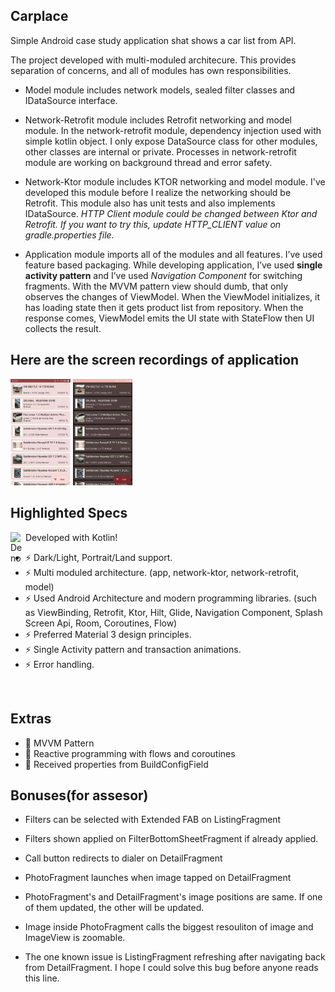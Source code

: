 ## Carplace
Simple Android case study application shat shows a car list from API.

The project developed with multi-moduled architecure. This provides separation of concerns, and all of modules has own responsibilities.
<br />
 - Model module includes network models, sealed filter classes and IDataSource interface.

 - Network-Retrofit module includes Retrofit networking and model module. In the network-retrofit module, dependency injection used with simple kotlin object. I only expose DataSource class for other modules, other classes are internal or private. Processes in network-retrofit module are working on background thread and error safety.
 
 - Network-Ktor module includes KTOR networking and model module. I've developed this module before I realize the networking should be Retrofit. This module also has unit tests and also implements IDataSource. _HTTP Client module could be changed between Ktor and Retrofit. If you want to try this, update HTTP_CLIENT value on gradle.properties file._

 - Application module imports all of the modules and all features. I’ve used feature based packaging. While developing application, I’ve used __single activity pattern__ and I’ve used _Navigation Component_ for switching fragments. With the MVVM pattern view should dumb, that only observes the changes of ViewModel. When the ViewModel initializes, it has loading state then it gets product list from repository. When the response comes, ViewModel emits the UI state with StateFlow then UI collects the result.

## Here are the screen recordings of application
<a href="#"><img width="19%" height="auto" src="https://github.com/emirhansoylu/Carplace/blob/master/recording_light.gif" height="100px"/></a>
<a href="#"><img width="19%" height="auto" src="https://github.com/emirhansoylu/Carplace/blob/master/recording_dark.gif" height="100px"/></a>

## Highlighted Specs
<img align="left" alt="Deno" width="24px" src="https://user-images.githubusercontent.com/6463980/28998869-97bca9dc-7a03-11e7-8a95-3bbe9c1f7926.png"/> Developed with Kotlin!
- ⚡ Dark/Light, Portrait/Land support.
- ⚡ Multi moduled architecture. (app, network-ktor, network-retrofit, model)
- ⚡ Used Android Architecture and modern programming libraries. (such as ViewBinding, Retrofit, Ktor, Hilt, Glide, Navigation Component, Splash Screen Api, Room, Coroutines, Flow)
- ⚡ Preferred Material 3 design principles.
- ⚡ Single Activity pattern and transaction animations.
- ⚡ Error handling.
<br />

## Extras
- 💪 MVVM Pattern
- 💪 Reactive programming with flows and coroutines
- 💪 Received properties from BuildConfigField

## Bonuses(for assesor)
- Filters can be selected with Extended FAB on ListingFragment
- Filters shown applied on FilterBottomSheetFragment if already applied.
- Call button redirects to dialer on DetailFragment
- PhotoFragment launches when image tapped on DetailFragment
- PhotoFragment's and DetailFragment's image positions are same. If one of them updated, the other will be updated.
- Image inside PhotoFragment calls the biggest resouliton of image and ImageView is zoomable.

- The one known issue is ListingFragment refreshing after navigating back from DetailFragment. I hope I could solve this bug before anyone reads this line.
